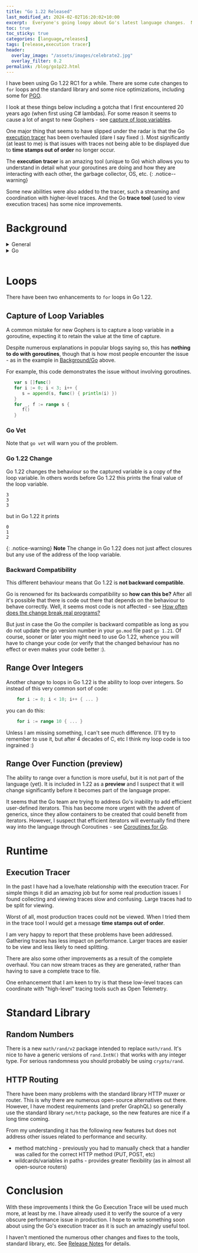 ```yaml
---
title: "Go 1.22 Released"
last_modified_at: 2024-02-02T16:20:02+10:00
excerpt:  Everyone's going loopy about Go's latest language changes.  Nobody seems to have noticed a **major improvement**
toc: true
toc_sticky: true
categories: [language,releases]
tags: [release,execution tracer]
header:
  overlay_image: "/assets/images/celebrate2.jpg"
  overlay_filter: 0.2
permalink: /blog/go1p22.html
---
```


I have been using Go 1.22 RC1 for a while.  There are some cute changes to `for` loops and the standard library and some nice optimizations, including some for [PGO](https://andrewwphillips.github.io/blog/pgo.html).

I look at these things below including a gotcha that I first encountered 20 years ago (when first using C# lambdas).  For some reason it seems to cause a lot of angst to new Gophers - see [capture of loop variables](#capture-of-loop-variables).

One major thing that seems to have slipped under the radar is that the Go [execution tracer](#execution-tracer) has been overhauled (dare I say fixed :).  Most significantly (at least to me) is that issues with traces not being able to be displayed due to **time stamps out of order** no longer occur.

The **execution tracer** is an amazing tool (unique to Go) which allows you to understand in detail what your goroutines are doing and how they are interacting with each other, the garbage collector, OS, etc.
{: .notice--warning}

Some new abilities were also added to the tracer, such a streaming and coordination with higher-level traces.  And the Go **trace tool** (used to view execution traces) has some nice improvements.

# Background

<details markdown="1">
<summary>General</summary>

**C# Capture of loop variables**

When I first tried lambdas in C# (about 20 years ago), I discovered something unexpected.  When you create lambdas within a loop which captures the loop variable they all capture the _same_ variable. After the loop has completed all the captured variables have the same value -- the final value of the loop variable. What I, and apparently others, expected was the captured variable would reflect the value of the loop variable at the time of capture.

The C# behaviour makes sense because there is only one loop variable and variables captured in lambdas are references to the original variable.  However, it seemed to me that a special case could be made for loop variables - ie if captured then a _copy_ of the current loop variable value could be captured.

I haven't used C# in yonks, so I am not sure if this has been addressed, but I suspect not.

---
</details>
<!--****************************-->
<details markdown="1">
<summary>Go</summary>

**Go Capture of loop variables**

When I first captured a loop variable in a Go closure, I was alert to the issue with the capture of loop variables from my prior experience with C# (see above).

But I was a bit surprised that the Go designers had not learnt from use of other languages like C# and captured a _copy_ of the loop variable.  I assumed the decision was made for some reason such as efficiency.  It also acted as a strong reminder, once you fell in the trap, that variables are captured by reference!

This problem seems to affect Go newbies more than other languages.  I suspect that this is because of how much easier it is to use concurrency -- I think all Gophers have started a new goroutine in a loop like this:

```go
   for i := range s {
      go func() {
         println(i)
      }()
   }
```
The output of this loop is undefined as it Go does not say when each new goroutine, created in the loop, will run.  Depending on when they run it might print 0 1 2 3... or 5 5 5 9 99 .... Usually, the loop terminates before any goroutine runs, and it just prints the final value of `i`.

In other words, the `func` or "closure" running in the goroutine captures `i` as a reference to the original `i`.  This could be addressed by taking a copy of `i` - conventionally done using a local variable of the same name. 

```go
   for i := range s {
      go func() {
         i := i
         println(i)
      }() 
   }
```

Another way be to take a copy of `i` using a parameter.

```go
   for i := range s {
      go func(arg int) {
         println(arg)
      }(i)
   }
```

---
</details>
<!--****************************-->
<br/>

# Loops

There have been two enhancements to `for` loops in Go 1.22.

## Capture of Loop Variables

A common mistake for new Gophers is to capture a loop variable in a goroutine, expecting it to retain the value at the time of capture.

Despite numerous explanations in popular blogs saying so, this has **nothing to do with goroutines**, though that is how most people encounter the issue - as in the example in [Background/Go](#background) above.

For example, this code demonstrates the issue without involving goroutines.

```go
   var s []func()
   for i := 0; i < 3; i++ {
      s = append(s, func() { println(i) })
   }
   for _, f := range s {
      f()
   }
```

### Go Vet

Note that `go vet` will warn you of the problem.

### Go 1.22 Change

Go 1.22 changes the behaviour so the captured variable is a copy of the loop variable.  In others words before Go 1.22 this prints the final value of the loop variable.

```
3
3
3
```
but in Go 1.22 it prints
```
0
1
2
```

{: .notice-warning}
**Note** The change in Go 1.22 does not just affect closures but any use of the address of the loop variable.

### Backward Compatibility

This different behaviour means that Go 1.22 is **not backward compatible**.

Go is renowned for its backwards compatibility so **how can this be?**  After all it's possible that there is code out there that depends on the behaviour to behave correctly.  Well, it seems most code is not affected - see [How often does the change break real programs?](https://go.dev/wiki/LoopvarExperiment#my-test-fails-with-the-change-how-can-i-debug-it:~:text=.-,How%20often%20does%20the%20change%20break%20real%20programs%3F,-Empirically)

But just in case the Go the compiler is backward compatible as long as you do not update the go version number in your `go.mod` file past `go 1.21`.  Of course, sooner or later you might need to use Go 1.22, whence you will have to change your code (or verify that the changed behaviour has no effect or even makes your code better :).

## Range Over Integers

Another change to loops in Go 1.22 is the ability to loop over integers.  So instead of this very common sort of code:

```go
    for i := 0; i < 10; i++ { ... }
```

you can do this:

```go
    for i := range 10 { ... }
```

Unless I am missing something, I can't see much difference.  (I'll try to remember to use it, but after 4 decades of C, etc I think my loop code is too ingrained :)

## Range Over Function (preview)

The ability to range over a function is more useful, but it is not part of the language (yet).  It is included in 1.22 as a **preview** and I suspect that it will change significantly before it becomes part of the language proper.

It seems that the Go team are trying to address Go's inability to add efficient user-defined iterators.  This has become more urgent with the advent of generics, since they allow containers to be created that could benefit from iterators.  However, I suspect that efficient iterators will eventually find there way into the language through Coroutines - see [Coroutines for Go](https://research.swtch.com/coro).

# Runtime

## Execution Tracer

In the past I have had a love/hate relationship with the execution tracer.  For simple things it did an amazing job but for some real production issues I found collecting and viewing traces slow and confusing.  Large traces had to be split for viewing.

Worst of all, most production traces could not be viewed.  When I tried them in the trace tool I would get a message **time stamps out of order**.

I am very happy to report that these problems have been addressed.  Gathering traces has less impact on performance.  Larger traces are easier to be view and less likely to need splitting.

There are also some other improvements as a result of the complete overhaul.  You can now stream traces as they are generated, rather than having to save a complete trace to file.

One enhancement that I am keen to try is that these low-level traces can coordinate with "high-level" tracing tools such as Open Telemetry.

# Standard Library

## Random Numbers

There is a new `math/rand/v2` package intended to replace `math/rand`.  It's nice to have a generic versions of `rand.IntN()` that works with any integer type.  For serious randomness you should probably be using `crypto/rand`.

## HTTP Routing

There have been many problems with the standard library HTTP muxer or router.  This is why there are numerous open-source alternatives out there.  However, I have modest requirements (and prefer GraphQL) so generally use the standard library `net/http` package, so the new features are nice if a long time coming.

From my understanding it has the following new features but does not address other issues related to performance and security.
* method matching - previously you had to manually check that a handler was called for the correct HTTP method (PUT, POST, etc)
* wildcards/variables in paths - provides greater flexibility (as in almost all open-source routers)

# Conclusion

With these improvements I think the Go Execution Trace will be used much more, at least by me.  I have already used it to verify the source of a very obscure performance issue in production.  I hope to write something soon about using the Go's execution tracer as it is such an amazingly useful tool.

I haven't mentioned the numerous other changes and fixes to the tools, standard library, etc.  See [Release Notes](https://tip.golang.org/doc/go1.22) for details.
